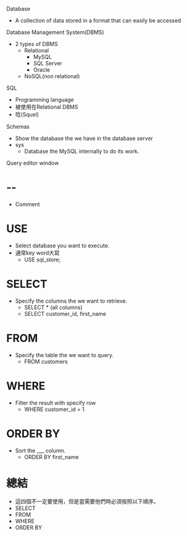 Database
- A collection of data stored in a format that can easily be accessed

Database Management System(DBMS)
- 2 types of DBMS
  - Relational
    - MySQL
    - SQL Server
    - Oracle
  - NoSQL(non relational)





SQL
- Programming language
- 被使用在Relational DBMS
- 唸(Squel)


Schemas
- Show the database the we have in the database server
- sys
  - Database the MySQL internally to do its work. 

Query editor window
# --
- Comment

# USE
- Select database you want to execute.
- 通常key word大寫
  - USE sql_store;
# SELECT
- Specify the columns the we want to retrieve.
  - SELECT * (all columns)
  - SELECT customer_id,  first_name

# FROM
- Specify the table the we want to query.
  - FROM customers   

# WHERE
- Filter the result with specify row
  - WHERE customer_id = 1

# ORDER BY
- Sort the ___ column.
  - ORDER BY first_name 

# 總結
- 這四個不一定要使用，但是當需要他們時必須按照以下順序。
- SELECT
- FROM
- WHERE
- ORDER BY
